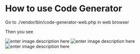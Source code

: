 How to use Code Generator
=============

Go to ./vendor/bin/code-generator-web.php in web browser

Then you see

![enter image description here][1]
![enter image description here][2]
![enter image description here][3]


  [1]: https://raw2.github.com/fezfez/codeGenerator/gh-pages/images/screenhost-01-min.png
  [2]: https://raw2.github.com/fezfez/codeGenerator/gh-pages/images/screenhost-02-03-min.png
  [3]: https://raw2.github.com/fezfez/codeGenerator/gh-pages/images/screenhost-04.png